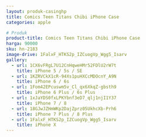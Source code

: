 ```yaml
---
layout: produk-casinghp
title: Comics Teen Titans Chibi iPhone Case
categories: apple

# Produk
product-title: Comics Teen Titans Chibi iPhone Case
harga: 90000
sku: hn-2183
image-drive: 1FalxF_HTKS2p_IZCuogVp_Wgg5_Isarv
gallery:
  - url: 1CX6vFRgL7U12CnHqweHMr52FDlU2rW7t
    title: iPhone 5 / 5s / SE
  - url: 1KZRVCkX1cR-94Xs1puHXCcMDOcnY_A9N
    title: iPhone 6 / 6s
  - url: 1Fom42EPcuswm5v_Cl_qx6XkqZ-gbsth9
    title: iPhone 6 Plus / 6s Plus
  - url: 1xJaYDS0fxLPKYbnf3eD7_qlj1njI1Y37
    title: iPhone 7 / 8
  - url: 18GJwJZHmWKp2DajZprz05UkhcXb-Prh6
    title: iPhone 7 Plus / 8 Plus
  - url: 1FalxF_HTKS2p_IZCuogVp_Wgg5_Isarv
    title: iPhone X
---
```

